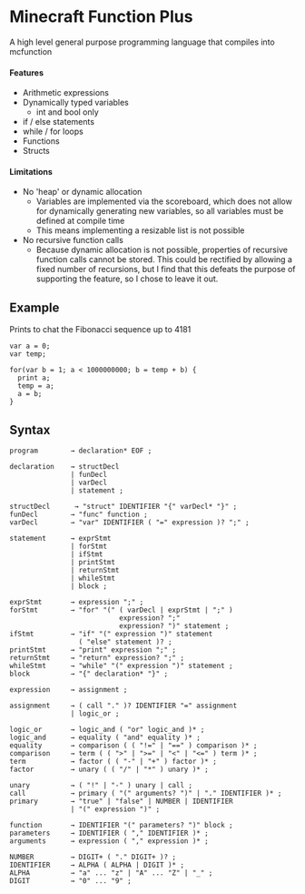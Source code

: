 # Minecraft Function Plus

A high level general purpose programming language that compiles into mcfunction



#### Features

- Arithmetic expressions
- Dynamically typed variables
  - int and bool only
- if / else statements
- while / for loops
- Functions
- Structs

#### Limitations

- No 'heap' or dynamic allocation
  - Variables are implemented via the scoreboard, which does not allow for dynamically generating new variables, so all variables must be defined at compile time
  - This means implementing a resizable list is not possible
- No recursive function calls
  - Because dynamic allocation is not possible, properties of recursive function calls cannot be stored. This could be rectified by allowing a fixed number of recursions, but I find that this defeats the purpose of supporting the feature, so I chose to leave it out.

## Example

Prints to chat the Fibonacci sequence up to 4181

```
var a = 0;
var temp;

for(var b = 1; a < 1000000000; b = temp + b) {
  print a;
  temp = a;
  a = b;
}
```

## Syntax

```
program        → declaration* EOF ;
```

```
declaration    → structDecl
               | funDecl
               | varDecl
               | statement ;

structDecl      → "struct" IDENTIFIER "{" varDecl* "}" ;
funDecl        → "func" function ;
varDecl        → "var" IDENTIFIER ( "=" expression )? ";" ;
```

```
statement      → exprStmt
               | forStmt
               | ifStmt
               | printStmt
               | returnStmt
               | whileStmt
               | block ;

exprStmt       → expression ";" ;
forStmt        → "for" "(" ( varDecl | exprStmt | ";" )
                           expression? ";"
                           expression? ")" statement ;
ifStmt         → "if" "(" expression ")" statement
                 ( "else" statement )? ;
printStmt      → "print" expression ";" ;
returnStmt     → "return" expression? ";" ;
whileStmt      → "while" "(" expression ")" statement ;
block          → "{" declaration* "}" ;
```

```
expression     → assignment ;

assignment     → ( call "." )? IDENTIFIER "=" assignment
               | logic_or ;

logic_or       → logic_and ( "or" logic_and )* ;
logic_and      → equality ( "and" equality )* ;
equality       → comparison ( ( "!=" | "==" ) comparison )* ;
comparison     → term ( ( ">" | ">=" | "<" | "<=" ) term )* ;
term           → factor ( ( "-" | "+" ) factor )* ;
factor         → unary ( ( "/" | "*" ) unary )* ;

unary          → ( "!" | "-" ) unary | call ;
call           → primary ( "(" arguments? ")" | "." IDENTIFIER )* ;
primary        → "true" | "false" | NUMBER | IDENTIFIER
               | "(" expression ")" ;
```

```
function       → IDENTIFIER "(" parameters? ")" block ;
parameters     → IDENTIFIER ( "," IDENTIFIER )* ;
arguments      → expression ( "," expression )* ;
```

```
NUMBER         → DIGIT+ ( "." DIGIT+ )? ;
IDENTIFIER     → ALPHA ( ALPHA | DIGIT )* ;
ALPHA          → "a" ... "z" | "A" ... "Z" | "_" ;
DIGIT          → "0" ... "9" ;
```